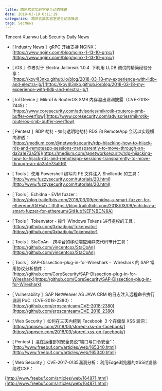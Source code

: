 ```yaml
---
title: 腾讯玄武实验室安全动态推送
date: 2018-03-19 6:11:19
categories: 腾讯玄武实验室安全动态推送
tags: SecNews
---
```


Tencent Xuanwu Lab Security Daily News  
* [ Industry News ]  gRPC 开始支持 NGINX：   
[https://www.nginx.com/blog/nginx-1-13-10-grpc/](https://www.nginx.com/blog/nginx-1-13-10-grpc/)  

* [ iOS ]  作者对于 Electra Jailbreak 1.0.4   下利用 LLDB 调试的精简经验分享：   
[https://kov4l3nko.github.io/blog/2018-03-18-my-experience-with-lldb-and-electra-jb/](https://kov4l3nko.github.io/blog/2018-03-18-my-experience-with-lldb-and-electra-jb/)  

* [ IoTDevice ]  MikroTik RouterOS SMB 内存溢出漏洞披露（CVE-2018-7445）：   
[https://www.coresecurity.com/advisories/mikrotik-routeros-smb-buffer-overflow](https://www.coresecurity.com/advisories/mikrotik-routeros-smb-buffer-overflow)  

* [ Pentest ]  RDP 劫持 - 如何透明地劫持 RDS 和 RemoteApp 会话以实现横向渗透：   
[https://medium.com/@networksecurity/rdp-hijacking-how-to-hijack-rds-and-remoteapp-sessions-transparently-to-move-through-an-da2a1e73a5f6](https://medium.com/@networksecurity/rdp-hijacking-how-to-hijack-rds-and-remoteapp-sessions-transparently-to-move-through-an-da2a1e73a5f6)  

* [ Tools ]  使用 Powershell 编写向 PE 文件注入 Shellcode 的工具：   
[http://www.fuzzysecurity.com/tutorials/20.html](http://www.fuzzysecurity.com/tutorials/20.html)  

* [ Tools ]  Echidna - EVM fuzzer：   
[https://blog.trailofbits.com/2018/03/09/echidna-a-smart-fuzzer-for-ethereum/GitHub：](https://blog.trailofbits.com/2018/03/09/echidna-a-smart-fuzzer-for-ethereum/GitHub%EF%BC%9A)  

* [ Tools ]  Tokenvator - 操作 Windows Tokens 进行提权的工具：   
[https://github.com/0xbadjuju/Tokenvator](https://github.com/0xbadjuju/Tokenvator)  

* [ Tools ]  StaCoAn - 跨平台的移动端应用静态代码审计工具：   
[https://github.com/vincentcox/StaCoAn](https://github.com/vincentcox/StaCoAn)  

* [ Tools ]  SAP-Dissection-plug-in-for-Wireshark -  Wireshark 的 SAP 常用协议分析插件：   
[https://github.com/CoreSecurity/SAP-Dissection-plug-in-for-Wireshark](https://github.com/CoreSecurity/SAP-Dissection-plug-in-for-Wireshark)  

* [ Vulnerability ]  SAP NetWeaver AS JAVA CRM 的日志注入远程命令执行漏洞 PoC（CVE-2018-2380）：   
[https://github.com/erpscanteam/CVE-2018-2380](https://github.com/erpscanteam/CVE-2018-2380)  

* [ Web Security ]  如何在三天内挖到  Facebook  3 个存储型 XSS 漏洞：   
[https://opnsec.com/2018/03/stored-xss-on-facebook/](https://opnsec.com/2018/03/stored-xss-on-facebook/)  

* [ Pentest ]  混在运维部的安全员说“端口与口令安全”： 
[http://www.freebuf.com/articles/web/165340.html](http://www.freebuf.com/articles/web/165340.html)  

* [ Web Security ]  CVE-2017-0135漏洞分析：利用Edge浏览器的XSS过滤器绕过CSP：
 
[http://www.freebuf.com/articles/web/164871.html](http://www.freebuf.com/articles/web/164871.html)  

